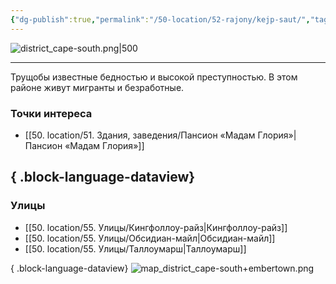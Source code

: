 ```yaml
---
{"dg-publish":true,"permalink":"/50-location/52-rajony/kejp-saut/","tags":["локация/район"]}
---
```


![district_cape-south.png|500](/img/user/90.%20files/district_cape-south.png)
***
Трущобы известные бедностью и высокой преступностью. В этом районе живут мигранты и безработные.
### Точки интереса
- [[50. location/51. Здания, заведения/Пансион «Мадам Глория»\|Пансион «Мадам Глория»]]

{ .block-language-dataview}
---
### Улицы
- [[50. location/55. Улицы/Кингфоллоу-райз\|Кингфоллоу-райз]]
- [[50. location/55. Улицы/Обсидиан-майл\|Обсидиан-майл]]
- [[50. location/55. Улицы/Таллоумарш\|Таллоумарш]]

{ .block-language-dataview}
![map_district_cape-south+embertown.png](/img/user/90.%20files/map_district_cape-south+embertown.png)